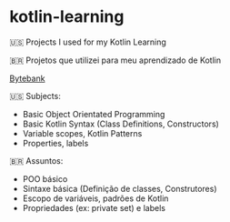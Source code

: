 # kotlin-learning
:us: Projects I used for my Kotlin Learning 

:brazil: Projetos que utilizei para meu aprendizado de Kotlin


[Bytebank](basics-oo-bytebank)

:us: Subjects:
- Basic Object Orientated Programming
- Basic Kotlin Syntax (Class Definitions, Constructors)
- Variable scopes, Kotlin Patterns
- Properties, labels

:brazil: Assuntos:
- POO básico
- Sintaxe básica (Definição de classes, Construtores)
- Escopo de variáveis, padrões de Kotlin
- Propriedades (ex: private set) e labels